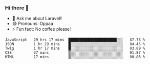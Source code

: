 ### Hi there 👋

<!--
**reubenwedson/reubenwedson** is a ✨ _special_ ✨ repository because its `README.md` (this file) appears on your GitHub profile.
Here are some ideas to get you started:
- 📫 How to reach me: 
- 🔭 I’m currently working on awesome talent app
- 🌱 I’m currently learning extreme Vue js technical stuffs
- 👯 I’m looking to collaborate on start ups challenges
- 🤔 I’m looking for help with time
-->
- 💬 Ask me about Laravel!!
- 😄 Pronouns: Oppaa
- ⚡ Fun fact: No coffee please!

<!--START_SECTION:waka-->
```text
JavaScript   29 hrs 17 mins  ██████████████████████░░░   87.73 % 
JSON         1 hr 29 mins    █░░░░░░░░░░░░░░░░░░░░░░░░   04.45 % 
Twig         1 hr 17 mins    █░░░░░░░░░░░░░░░░░░░░░░░░   03.89 % 
CSS          37 mins         ▒░░░░░░░░░░░░░░░░░░░░░░░░   01.87 % 
HTML         17 mins         ▒░░░░░░░░░░░░░░░░░░░░░░░░   00.86 % 
```
<!--END_SECTION:waka-->
